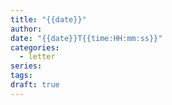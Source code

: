 ```yaml
---
title: "{{date}}"
author: 
date: "{{date}}T{{time:HH:mm:ss}}"
categories:
  - letter
series: 
tags: 
draft: true
---
```

